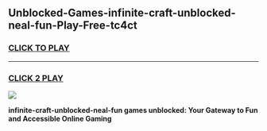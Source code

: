
## Unblocked-Games-infinite-craft-unblocked-neal-fun-Play-Free-tc4ct
<h3>
<a href="https://premium76.site?title=infinite-craft-unblocked-neal-fun&ref=21A">CLICK TO PLAY</a></h3>
<hr>

<h3>
<a href="https://premium76.site?title=infinite-craft-unblocked-neal-fun&ref=21A">CLICK 2 PLAY</a>
  
</h3>

<a href="https://premium76.site?title=infinite-craft-unblocked-neal-fun&ref=21A"><img src="https://clearcache.store/games.png"></a>


**infinite-craft-unblocked-neal-fun games unblocked: Your Gateway to Fun and Accessible Online Gaming**
